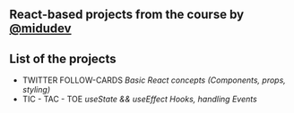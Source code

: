 ## React-based projects from the course by [@midudev](https://cursoreact.dev/)

## List of the projects
- TWITTER FOLLOW-CARDS
*Basic React concepts (Components, props, styling)*
- TIC - TAC - TOE
*useState && useEffect Hooks, handling Events*
